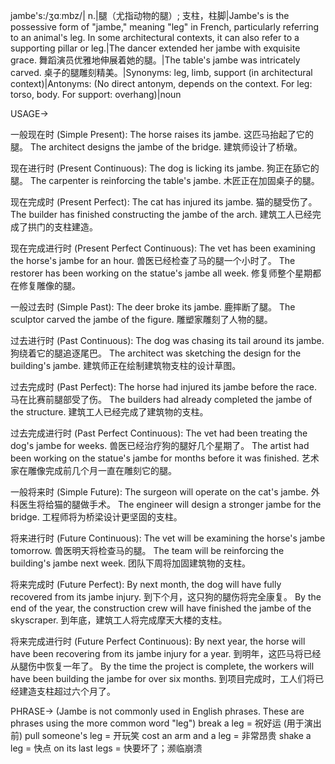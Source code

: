 jambe's:/ʒɑːmbz/| n.|腿（尤指动物的腿）; 支柱，柱脚|Jambe's is the possessive form of "jambe," meaning "leg" in French, particularly referring to an animal's leg. In some architectural contexts, it can also refer to a supporting pillar or leg.|The dancer extended her jambe with exquisite grace. 舞蹈演员优雅地伸展着她的腿。|The table's jambe was intricately carved. 桌子的腿雕刻精美。|Synonyms: leg, limb, support (in architectural context)|Antonyms:  (No direct antonym, depends on the context.  For leg: torso, body. For support: overhang)|noun


USAGE->

一般现在时 (Simple Present):
The horse raises its jambe.  这匹马抬起了它的腿。
The architect designs the jambe of the bridge. 建筑师设计了桥墩。

现在进行时 (Present Continuous):
The dog is licking its jambe. 狗正在舔它的腿。
The carpenter is reinforcing the table's jambe. 木匠正在加固桌子的腿。

现在完成时 (Present Perfect):
The cat has injured its jambe. 猫的腿受伤了。
The builder has finished constructing the jambe of the arch. 建筑工人已经完成了拱门的支柱建造。

现在完成进行时 (Present Perfect Continuous):
The vet has been examining the horse's jambe for an hour. 兽医已经检查了马的腿一个小时了。
The restorer has been working on the statue's jambe all week. 修复师整个星期都在修复雕像的腿。


一般过去时 (Simple Past):
The deer broke its jambe. 鹿摔断了腿。
The sculptor carved the jambe of the figure. 雕塑家雕刻了人物的腿。

过去进行时 (Past Continuous):
The dog was chasing its tail around its jambe. 狗绕着它的腿追逐尾巴。
The architect was sketching the design for the building's jambe. 建筑师正在绘制建筑物支柱的设计草图。


过去完成时 (Past Perfect):
The horse had injured its jambe before the race.  马在比赛前腿部受了伤。
The builders had already completed the jambe of the structure. 建筑工人已经完成了建筑物的支柱。


过去完成进行时 (Past Perfect Continuous):
The vet had been treating the dog's jambe for weeks.  兽医已经治疗狗的腿好几个星期了。
The artist had been working on the statue's jambe for months before it was finished.  艺术家在雕像完成前几个月一直在雕刻它的腿。

一般将来时 (Simple Future):
The surgeon will operate on the cat's jambe. 外科医生将给猫的腿做手术。
The engineer will design a stronger jambe for the bridge. 工程师将为桥梁设计更坚固的支柱。

将来进行时 (Future Continuous):
The vet will be examining the horse's jambe tomorrow. 兽医明天将检查马的腿。
The team will be reinforcing the building's jambe next week.  团队下周将加固建筑物的支柱。

将来完成时 (Future Perfect):
By next month, the dog will have fully recovered from its jambe injury. 到下个月，这只狗的腿伤将完全康复。
By the end of the year, the construction crew will have finished the jambe of the skyscraper. 到年底，建筑工人将完成摩天大楼的支柱。


将来完成进行时 (Future Perfect Continuous):
By next year, the horse will have been recovering from its jambe injury for a year. 到明年，这匹马将已经从腿伤中恢复一年了。
By the time the project is complete, the workers will have been building the jambe for over six months.  到项目完成时，工人们将已经建造支柱超过六个月了。



PHRASE-> (Jambe is not commonly used in English phrases.  These are phrases using the more common word "leg")
break a leg = 祝好运 (用于演出前)
pull someone's leg = 开玩笑
cost an arm and a leg = 非常昂贵
shake a leg = 快点
on its last legs =  快要坏了；濒临崩溃
